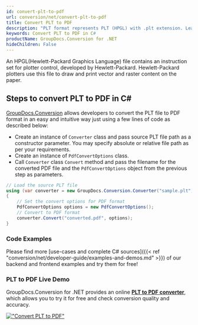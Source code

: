 ```yaml
---
id: convert-plt-to-pdf
url: conversion/net/convert-plt-to-pdf
title: Convert PLT to PDF
description: "PLT format represents PLT (HPGL) with .plt extension. Learn how to convert PLT to PDF file programmatically in C# language using GroupDocs.Conversion for .NET library."
keywords: Convert PLT to PDF in C#
productName: GroupDocs.Conversion for .NET
hideChildren: False
---
```


An HPGL(Hewlett-Packard Graphics Language) file contains an instruction set for plotter control, developed by Hewlett-Packard. Hewlett-Packard plotters use this file to draw and print vector and raster content on the paper.

## Steps to convert PLT to PDF in C#

[GroupDocs.Conversion](https://products.groupdocs.com/conversion/net) allows developers to convert the PLT file to PDF format in an easy and intuitive way just using a few lines of code as described below:

* Create an instance of `Converter` class and pass source PLT file path as a constructor parameter. You may specify absolute or relative file path as per your requirements. 
* Create an instance of `PdfConvertOptions` class.
* Call `Converter` class `Convert` method and pass the filename for the converted PDF file and the `PdfConvertOptions` object from the previous step as parameters.

```csharp
// Load the source PLT file
using (var converter = new GroupDocs.Conversion.Converter("sample.plt"))
{
    // Set the convert options for PDF format
    PdfConvertOptions options = new PdfConvertOptions();
    // Convert to PDF format
    converter.Convert("converted.pdf", options);
}
```

### Code Examples

Please find more [use-cases and complete C# sources]({{< ref "conversion/net/developer-guide/examples-and-demos.md" >}}) of our backend and frontend examples and try them for free!

### PLT to PDF Live Demo

GroupDocs.Conversion for .NET provides an online [**PLT to PDF converter**](https://products.groupdocs.app/conversion/plt-to-pdf), which allows you to try it for free and check conversion quality and accuracy.

[!["Convert PLT to PDF"](conversion/net/images/convert-plt-to-pdf.png)](https://products.groupdocs.app/conversion/plt-to-pdf)